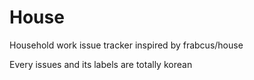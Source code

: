 # House
Household work issue tracker inspired by frabcus/house

Every issues and its labels are totally korean
